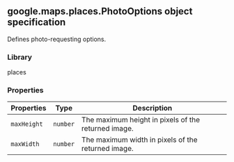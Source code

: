 <h2 id="PhotoOptions">
google.maps.places.PhotoOptions
object specification
</h2><p>Defines photo-requesting options.</p><h3 id="devsite_header_289">Library</h3><p>places</p><h3 id="devsite_header_290">Properties</h3><table summary="object PhotoOptions - Properties" width="100%">
<thead>
<tr><th>Properties</th>
<th>Type</th>
<th>Description</th>
</tr></thead>
<tbody>
<tr>
<td><code>maxHeight</code></td>
<td><code>number</code></td>
<td>The maximum height in pixels of the returned image.</td>
</tr>
<tr>
<td><code>maxWidth</code></td>
<td><code>number</code></td>
<td>The maximum width in pixels of the returned image.</td>
</tr>
</tbody>
</table>